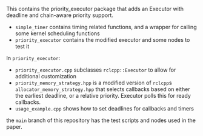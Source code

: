 This contains the priority_executor package that adds an Executor with deadline and chain-aware priority support.
 - `simple_timer` contains timing related functions, and a wrapper for calling some kernel scheduling functions
 - `priority_executor` contains the modified executor and some nodes to test it

In `priority_executor`:
 - `priority_executor.cpp` subclasses `rclcpp::Executor` to allow for additional customization
 - `priority_memory_strategy.hpp` is a modified version of `rclcpp`s `allocator_memory_strategy.hpp` that selects callbacks based on either the earliest deadline, or a relative priority. Executor polls this for ready callbacks. 
 - `usage_example.cpp` shows how to set deadlines for callbacks and timers

the `main` branch of this repository has the test scripts and nodes used in the paper.